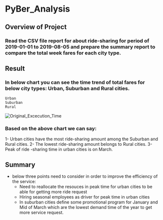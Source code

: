 # PyBer_Analysis
## Overview of Project
### Read the CSV file report for about ride-sharing for period of 2019-01-01 to 2019-08-05 and prepare the summary report to compare the total week fares for each city type.

## Result
### In below chart you can see the time trend of total fares for below city types: Urban, Suburban and Rural cities.


```
Urban  
Suburban
Rural
```

![Original_Excecution_Time](https://github.com/reza-ya57/PyBer_Analysis/tree/main/Analysis/PyBer_fare_summary.png)


### Based on the above chart we can say:
1- Urban cities have the most ride-sharing amount among the Suburban and Rural cities.
2- The lowest ride-sharing amount belongs to Rural cities.
3- Peak of ride -sharing time in urban cities is on March.


## Summary
- below three points need to consider in order to improve the efficiency of the service:
  - Need to reallocate the resouces in peak time for urban cities to be able for getting more ride request
  - Hiring seasonal employees as driver for peak time in urban cities
  - In suburban cities define some promotional program for January and Mid of March which are the lowest demand time of the year to get more service request. 


